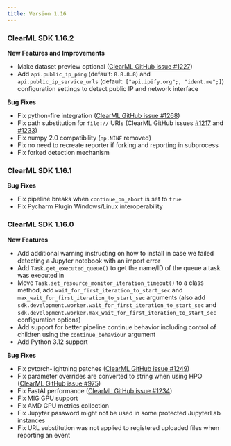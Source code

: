 ```yaml
---
title: Version 1.16
---
```


### ClearML SDK 1.16.2

**New Features and Improvements**
* Make dataset preview optional ([ClearML GitHub issue #1227](https://github.com/allegroai/clearml/issues/1227))
* Add `api.public_ip_ping` (default: `8.8.8.8`) and `api.public_ip_service_urls` (default: `["api.ipify.org";, "ident.me";]`) 
configuration settings to detect public IP and network interface

**Bug Fixes**
* Fix python-fire integration ([ClearML GitHub issue #1268](https://github.com/allegroai/clearml/issues/1268))
* Fix path substitution for `file://` URIs (ClearML GitHub issues [#1217](https://github.com/allegroai/clearml/issues/1217)
and [#1233](https://github.com/allegroai/clearml/issues/1233))
* Fix numpy 2.0 compatibility (`np.NINF` removed)
* Fix no need to recreate reporter if forking and reporting in subprocess
* Fix forked detection mechanism

### ClearML SDK 1.16.1

**Bug Fixes**
* Fix pipeline breaks when `continue_on_abort` is set to `true`
* Fix Pycharm Plugin Windows/Linux interoperability

### ClearML SDK 1.16.0

**New Features**
* Add additional warning instructing on how to install in case we failed detecting a Jupyter notebook with an import error
* Add `Task.get_executed_queue()` to get the name/ID of the queue a task was executed in
* Move `Task.set_resource_monitor_iteration_timeout()` to a class method, add `wait_for_first_iteration_to_start_sec` 
and `max_wait_for_first_iteration_to_start_sec` arguments (also add `sdk.development.worker.wait_for_first_iteration_to_start_sec` 
and `sdk.development.worker.max_wait_for_first_iteration_to_start_sec` configuration options)
* Add support for better pipeline continue behavior including control of children using the `continue_behaviour` argument
* Add Python 3.12 support

**Bug Fixes**
* Fix pytorch-lightning patches ([ClearML GitHub issue #1249](https://github.com/allegroai/clearml/issues/1249))
* Fix parameter overrides are converted to string when using HPO ([ClearML GitHub issue #975](https://github.com/allegroai/clearml/issues/975))
* Fix FastAI performance ([ClearML GitHub issue #1234](https://github.com/allegroai/clearml/issues/1234))
* Fix MIG GPU support
* Fix AMD GPU metrics collection
* Fix Jupyter password might not be used in some protected JupyterLab instances
* Fix URL substitution was not applied to registered uploaded files when reporting an event